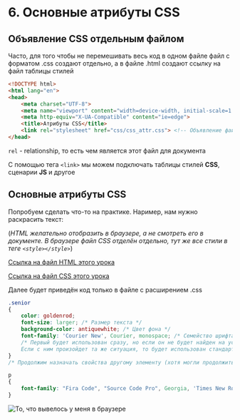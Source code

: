   # 6. Основные атрибуты CSS
  
  ## Объявление CSS отдельным файлом
  Часто, для того чтобы не перемешивать весь код в одном файле файл с форматом .css создают отдельно, а в файле .html создают ссылку на файл таблицы стилей
  
  
  ```html
  <!DOCTYPE html>
  <html lang="en">
  <head>
      <meta charset="UTF-8">
      <meta name="viewport" content="width=device-width, initial-scale=1.0">
      <meta http-equiv="X-UA-Compatible" content="ie=edge">
      <title>Атрибуты CSS</title>
      <link rel="stylesheet" href="css/css_attr.css"> <!-- Объявление файла со стилями-->
  </head>
  ```
  
  `rel` - relationship, то есть чем является этот файл для документа
   
   С помощью тега `<link>` мы можем подключать таблицы стилей **CSS**, сценарии **JS** и другое
   
   ## Основные атрибуты CSS
   
   Попробуем сделать что-то на практике. Наример, нам нужно раскрасить текст:
   
  (*HTML желательно отобразить в браузере, а не смотреть его в документе. В браузере файл CSS отделён отдельно, тут же все стили в теге `<style></style>`*)
  
  [Ссылка на файл HTML этого урока](https://github.com/Username77177/WebLearning/blob/master/htmlsource/6.CSS_attr.html)
  
  [Ссылка на файл CSS этого урока](https://github.com/Username77177/WebLearning/blob/master/htmlsource/css/css_attr.css)
   
  Далее будет приведён код только в файле с расширением .css
  
  ```css
  .senior
  {
      color: goldenrod;
      font-size: larger; /* Размер текста */
      background-color: antiquewhite; /* Цвет фона */
      font-family: 'Courier New', Courier, monospace; /* Семейство шрифта (просто указывать нужный шрифт) */
      /* Первый будет использован сразу, но если он не будет найден на устройстве пользователя, то будет использован второй
      Если с ним произойдет та же ситуация, то будет использован стандартный monospace */
  }
  /* Продолжим назначать свойства другому элементу (хотя могли продолжить и на этом, просто на нём плохо видно) */
  
  p
  {
      font-family: "Fira Code", "Source Code Pro", Georgia, 'Times New Roman', Times, serif;
  }
  ```
  
  ![То, что вывелось у меня в браузере](htmlsource/img/1.png)
  
